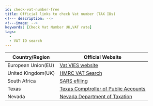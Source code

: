 ```yaml
---
id: check-vat-number-free
title: Official links to check Vat number (TAX IDs) 
<!--- description: -->
<!---image: -->
keywords: [Check Vat Number UK,VAT rate]
tags:
  - 
  - VAT ID search
---
```


|Country/Region|Official Website|
|--|--|
|European Union(EU)| [Vat VIES website](https://ec.europa.eu/taxation_customs/vies/#/vat-validation) |
|United Kingdom(UK)|[HMRC VAT Search](https://www.gov.uk/check-uk-vat-number)|
|South Africa|[SARS efiling](https://secure.sarsefiling.co.za/vatvendorsearch.aspx)|
|Texas|[Texas Comptroller of Public Accounts](https://mycpa.cpa.state.tx.us/staxpayersearch/)|
|Nevada|[Nevada Department of Taxation ](https://taxpermitsearch.nv.gov/Search.aspx)|

